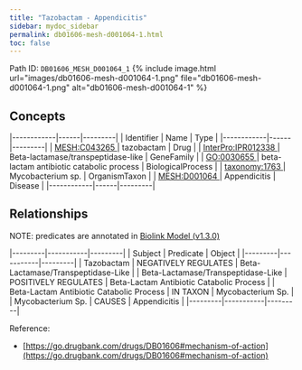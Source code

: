 ```yaml
---
title: "Tazobactam - Appendicitis"
sidebar: mydoc_sidebar
permalink: db01606-mesh-d001064-1.html
toc: false 
---
```



Path ID: `DB01606_MESH_D001064_1`
{% include image.html url="images/db01606-mesh-d001064-1.png" file="db01606-mesh-d001064-1.png" alt="db01606-mesh-d001064-1" %}

## Concepts

|------------|------|---------|
| Identifier | Name | Type    |
|------------|------|---------|
| <a href="https://identifiers.org/MESH:C043265">MESH:C043265 </a> | tazobactam | Drug |
| <a href="https://identifiers.org/InterPro:IPR012338">InterPro:IPR012338 </a> | Beta-lactamase/transpeptidase-like | GeneFamily |
| <a href="https://identifiers.org/GO:0030655">GO:0030655 </a> | beta-lactam antibiotic catabolic process | BiologicalProcess |
| <a href="https://identifiers.org/taxonomy:1763">taxonomy:1763 </a> | Mycobacterium sp. | OrganismTaxon |
| <a href="https://identifiers.org/MESH:D001064">MESH:D001064 </a> | Appendicitis | Disease |
|------------|------|---------|

## Relationships


NOTE: predicates are annotated in <a href="https://github.com/biolink/biolink-model/releases/tag/v1.3.0">Biolink Model (v1.3.0)</a>

|---------|-----------|---------|
| Subject | Predicate | Object  |
|---------|-----------|---------|
| Tazobactam | NEGATIVELY REGULATES | Beta-Lactamase/Transpeptidase-Like |
| Beta-Lactamase/Transpeptidase-Like | POSITIVELY REGULATES | Beta-Lactam Antibiotic Catabolic Process |
| Beta-Lactam Antibiotic Catabolic Process | IN TAXON | Mycobacterium Sp. |
| Mycobacterium Sp. | CAUSES | Appendicitis |
|---------|-----------|---------|

Reference: 
  - [https://go.drugbank.com/drugs/DB01606#mechanism-of-action](https://go.drugbank.com/drugs/DB01606#mechanism-of-action)
